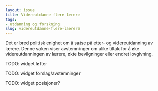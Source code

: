 ```yaml
---
layout: issue
title: Videreutdanne flere lærere
tags:
- utdanning og forskning
slug: videreutdanne-flere-laerere
---
```


Det er bred politisk enighet om å satse på etter- og videreutdanning av lærere. Denne saken viser avstemninger om ulike tiltak for å øke videreutdanningen av lærere, økte bevilgninger eller endret lovgivning.

TODO: widget løfter

TODO: widget forslag/avstemninger

TODO: widget posisjoner?

